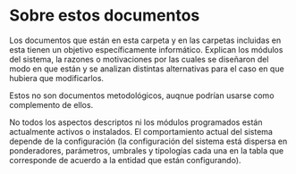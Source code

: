 # Sobre estos documentos

Los documentos que están en esta carpeta y en las carpetas incluidas en esta
tienen un objetivo específicamente informático. 
Explican los módulos del sistema, la razones o motivaciones por las cuales se diseñaron del modo en que están
y se analizan distintas alternativas para el caso en que hubiera que modificarlos. 

Estos no son documentos metodológicos, auqnue podrían usarse como complemento de ellos.

No todos los aspectos descriptos ni los módulos programados están actualmente activos o instalados. 
El comportamiento actual del sistema depende de la configuración 
(la configuración del sistema está dispersa en ponderadores, parámetros, umbrales y tipologías
cada una en la tabla que corresponde de acuerdo a la entidad que están configurando).